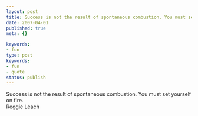 ```yaml
---
layout: post
title: Success is not the result of spontaneous combustion. You must set yourself on fire.
date: 2007-04-01
published: true
meta: {}

keywords:
- fun
type: post
keywords:
- fun
- quote
status: publish
---
```

Success is not the result of spontaneous combustion. You must set yourself on fire.<br />Reggie Leach
